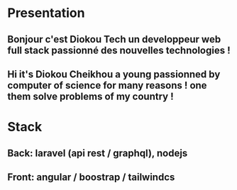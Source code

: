 # Presentation

## Bonjour c'est Diokou Tech un developpeur web full stack passionné des nouvelles technologies !
## Hi it's Diokou Cheikhou a young passionned by computer of science for many reasons ! one them solve problems of my country !
# Stack
## Back: laravel (api rest / graphql), nodejs
## Front: angular / boostrap / tailwindcs
